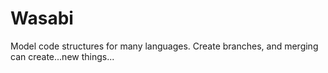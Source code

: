 # Wasabi
Model code structures for many languages. Create branches, and merging can create...new things...
